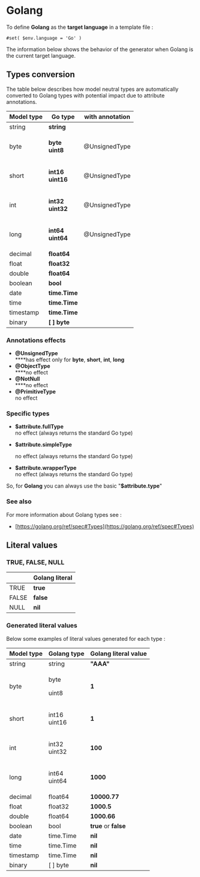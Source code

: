 # Golang

To define **Golang** as the **target language** in a template file :

```
#set( $env.language = 'Go' )
```

The information below shows the behavior of the generator when Golang is the current target language.

## Types conversion&#x20;

The table below describes how model neutral types are automatically converted to Golang types with potential impact due to attribute annotations.

| Model type | Go type                                                   | with annotation              |
| ---------- | --------------------------------------------------------- | ---------------------------- |
| string     | **string**                                                |                              |
| byte       | <p><strong>byte</strong> <br><strong>uint8</strong></p>   | <p></p><p>@UnsignedType </p> |
| short      | <p><strong>int16</strong> <br><strong>uint16</strong></p> | <p></p><p>@UnsignedType</p>  |
| int        | <p><strong>int32</strong> <br><strong>uint32</strong></p> | <p></p><p>@UnsignedType</p>  |
| long       | <p><strong>int64</strong><br><strong>uint64</strong></p>  | <p></p><p>@UnsignedType</p>  |
| decimal    | **float64**                                               |                              |
| float      | **float32**                                               |                              |
| double     | **float64**                                               |                              |
| boolean    | **bool**                                                  |                              |
| date       | **time.Time**                                             |                              |
| time       | **time.Time**                                             |                              |
| timestamp  | **time.Time**                                             |                              |
| binary     | **\[ ] byte**                                             |                              |

### Annotations effects

* **@UnsignedType** \
  ****has effect only for **byte**, **short**, **int**, **long**
* **@ObjectType** \
  ****no effect
* **@NotNull** \
  ****no effect
* **@PrimitiveType** \
  no effect

### Specific types&#x20;

* &#x20;**$attribute.fullType**\
  no effect (always returns the standard Go type)
*   &#x20;**$attribute.simpleType**&#x20;

    no effect (always returns the standard Go type)
* &#x20;**$attribute.wrapperType** \
  no effect (always returns the standard Go type)

So, for **Golang** you can always use the basic "**$attribute.type**"

### See also

For more information about Golang types see :

* [https://golang.org/ref/spec#Types](https://golang.org/ref/spec#Types)

## Literal values

### TRUE, FALSE, NULL

|        | Golang literal |
| ------ | -------------- |
| TRUE   | **true**       |
|  FALSE | **false**      |
|  NULL  | **nil**        |

### Generated literal values

Below some examples of literal values generated for each type :

|  Model type |  Golang  type           |  Golang literal value   |
| ----------- | ----------------------- | ----------------------- |
| string      | string                  | **"AAA"**               |
| byte        | <p>byte</p><p>uint8</p> | **1**                   |
| short       | <p>int16 <br>uint16</p> | **1**                   |
| int         | <p>int32 <br>uint32</p> | **100**                 |
| long        | <p>int64<br>uint64</p>  | **1000**                |
| decimal     | float64                 | **10000.77**            |
| float       | float32                 | **1000.5**              |
| double      | float64                 | **1000.66**             |
| boolean     | bool                    | **true**  or  **false** |
| date        | time.Time               | **nil**                 |
| time        | time.Time               | **nil**                 |
| timestamp   | time.Time               | **nil**                 |
| binary      | \[ ] byte               | **nil**                 |

